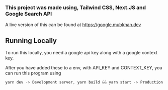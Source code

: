 <h3>This project was made using, Tailwind CSS, Next.JS and Google Search API</h3>

A live version of this can be found at https://google.mubkhan.dev

## Running Locally

To run this locally, you need a google api key along with a google context key.

After you  have added these to a env, with API_KEY and CONTEXT_KEY, you can run this program using

```ts
yarn dev -> Development server, yarn build && yarn start -> Production server
```
